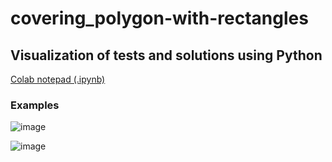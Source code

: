 # covering_polygon-with-rectangles

## Visualization of tests and solutions using Python
[Colab notepad (.ipynb)](TechArena_Challenge.ipynb)

### Examples
![image](https://user-images.githubusercontent.com/48153570/208210416-0448ec62-bb0f-4e49-939f-04f5a296a14c.png)

![image](https://user-images.githubusercontent.com/48153570/208210531-eb75c574-8494-4812-9f16-fb7b35cb9dc9.png)
